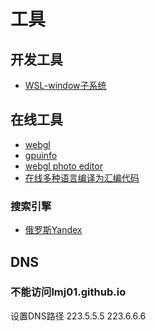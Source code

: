 # 工具

## 开发工具

- [WSL-window子系统](../dev-note/wsl.md)

## 在线工具

- [webgl](https://webglreport.com/)
- [gpuinfo](http://gpuinfo.org/)
- [webgl photo editor](https://www.befunky.com/)
- [在线多种语言编译为汇编代码](https://godbolt.org/)

### 搜索引擎

- [俄罗斯Yandex](https://yandex.com/)

## DNS

### 不能访问lmj01.github.io
设置DNS路径
223.5.5.5
223.6.6.6
